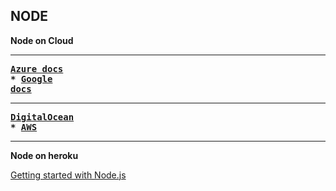 ## NODE

**Node on Cloud**
***
**<pre>[Azure docs](https://docs.microsoft.com/en-us/azure/javascript/)  *  [Google docs](https://cloud.google.com/nodejs/)</pre>**

***
**<pre>[DigitalOcean](https://www.digitalocean.com/)  *  [AWS](https://aws.amazon.com/)</pre>**

***
**Node on heroku**

[Getting started with Node.js](https://github.com/heroku/node-js-getting-started)
